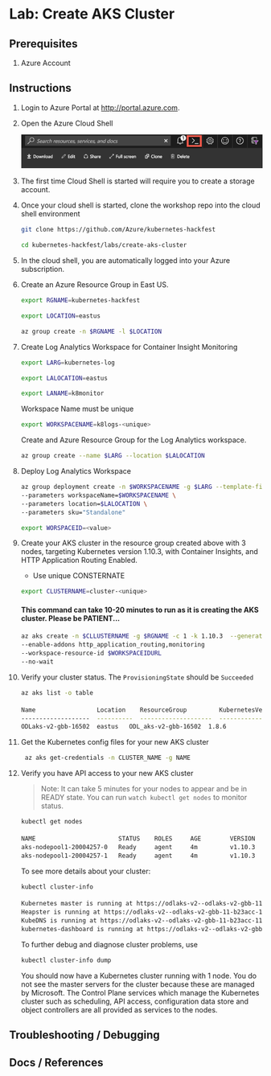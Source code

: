 # Lab: Create AKS Cluster

## Prerequisites 

1. Azure Account

## Instructions



1. Login to Azure Portal at http://portal.azure.com.
2. Open the Azure Cloud Shell

    ![Azure Cloud Shell](img-cloud-shell.png "Azure Cloud Shell")

3. The first time Cloud Shell is started will require you to create a storage account.

4. Once your cloud shell is started, clone the workshop repo into the cloud shell environment
    ```bash
    git clone https://github.com/Azure/kubernetes-hackfest
    ```
    ```bash
    cd kubernetes-hackfest/labs/create-aks-cluster
    ```

5. In the cloud shell, you are automatically logged into your Azure subscription.

6. Create an Azure Resource Group in East US.

    ```bash
    export RGNAME=kubernetes-hackfest
    ```  
    ```bash
    export LOCATION=eastus
    ```

    ```bash
    az group create -n $RGNAME -l $LOCATION 
7. Create Log Analytics Workspace for Container Insight Monitoring
   ```bash
   export LARG=kubernetes-log
   ```

   ```bash
   export LALOCATION=eastus
   ```

   ```bash
   export LANAME=k8monitor
   ```
   Workspace Name must be unique
   ```bash
   export WORKSPACENAME=k8logs-<unique>
   ```

   Create and Azure Resource Group for the Log Analytics workspace.

   ```bash
   az group create --name $LARG --location $LALOCATION
   ```

8. Deploy Log Analytics Workspace
   ```bash
   az group deployment create -n $WORKSPACENAME -g $LARG --template-file azuredeploy-loganalytics.json \
   --parameters workspaceName=$WORKSPACENAME \
   --parameters location=$LALOCATION \
   --parameters sku="Standalone"
   ```

   ```bash
   export WORSPACEID=<value>
   ```

9. Create your AKS cluster in the resource group created above with 3 nodes, targeting Kubernetes version 1.10.3, with Container Insights, and HTTP Application Routing Enabled.
   * Use unique CONSTERNATE

    ```bash
    export CLUSTERNAME=cluster-<unique>
    ```  
    #### This command can take 10-20 minutes to run as it is creating the AKS cluster. Please be PATIENT...
    ```bash
    az aks create -n $CLLUSTERNAME -g $RGNAME -c 1 -k 1.10.3  --generate-ssh-keys -l $LOCATION
    --enable-addons http_application_routing,monitoring
    --workspace-resource-id $WORKSPACEIDURL
    --no-wait  
    ```

10. Verify your cluster status. The `ProvisioningState` should be `Succeeded`
    ```bash
    az aks list -o table

    Name                 Location    ResourceGroup         KubernetesVersion    ProvisioningState    Fqdn
    -------------------  ----------  --------------------  -------------------  -------------------  -------------------------------------------------------------------
    ODLaks-v2-gbb-16502  eastus   ODL_aks-v2-gbb-16502  1.8.6                Succeeded odlaks-v2--odlaks-v2-gbb-16-b23acc-17863579.hcp.centralus.azmk8s.io
    ```

11.  Get the Kubernetes config files for your new AKS cluster
     ```bash
      az aks get-credentials -n CLUSTER_NAME -g NAME
     ```
12.  Verify you have API access to your new AKS cluster

      > Note: It can take 5 minutes for your nodes to appear and be in READY state. You can run `watch kubectl get nodes` to monitor status.
     ```bash
     kubectl get nodes
    
     NAME                       STATUS    ROLES     AGE        VERSION
     aks-nodepool1-20004257-0   Ready     agent     4m         v1.10.3
     aks-nodepool1-20004257-1   Ready     agent     4m         v1.10.3
     ```
 
     To see more details about your cluster:

     ```bash
     kubectl cluster-info

     Kubernetes master is running at https://odlaks-v2--odlaks-v2-gbb-11-b23acc-115da6a3.hcp.centralus.azmk8s.io:443
     Heapster is running at https://odlaks-v2--odlaks-v2-gbb-11-b23acc-115da6a3.hcp.centralus.azmk8s.io:443/api/v1/namespaces/kube-system/services/heapster/proxy
     KubeDNS is running at https://odlaks-v2--odlaks-v2-gbb-11-b23acc-115da6a3.hcp.centralus.azmk8s.io:443/api/v1/namespaces/kube-system/services/kube-dns:dns/proxy
     kubernetes-dashboard is running at https://odlaks-v2--odlaks-v2-gbb-11-b23acc-115da6a3.hcp.centralus.azmk8s.io:443/api/v1/namespaces/kube-system/services/kubernetes-dashboard/proxy
     ```

     To further debug and diagnose cluster problems, use

     ```bash
     kubectl cluster-info dump
     ```

     You should now have a Kubernetes cluster running with 1 node. You do not see the master servers for the cluster because these are managed by Microsoft. The Control Plane services which manage the Kubernetes cluster such as scheduling, API access, configuration data store and object controllers are all provided as services to the nodes.



## Troubleshooting / Debugging

## Docs / References

